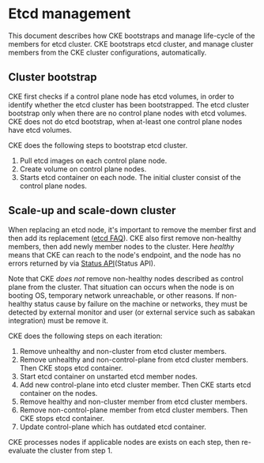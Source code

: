 Etcd management
===============

This document describes how CKE bootstraps and manage life-cycle of the members for etcd cluster.
CKE bootstraps etcd cluster, and manage cluster members from the CKE cluster configurations, automatically.

Cluster bootstrap
-----------------

CKE first checks if a control plane node has etcd volumes, in order to identify whether the etcd cluster has been bootstrapped.
The etcd cluster bootstrap only when there are no control plane nodes with etcd volumes.
CKE does not do etcd bootstrap, when at-least one control plane nodes have etcd volumes. 

CKE does the following steps to bootstrap etcd cluster.

1. Pull etcd images on each control plane node.
2. Create volume on control plane nodes.
3. Starts etcd container on each node.  The initial cluster consist of the control plane nodes.

Scale-up and scale-down cluster
-------------------------------

When replacing an etcd node, it's important to remove the member first and then add its replacement ([etcd FAQ]()).
CKE also first remove non-healthy members, then add newly member nodes to the cluster.
Here *healthy* means that CKE can reach to the node's endpoint, and the node has no errors returned by via [Status API](Status API).

Note that CKE *does not* remove non-healthy nodes described as control plane from the cluster.
That situation can occurs when the node is on booting OS, temporary network unreachable, or other reasons.
If non-healthy status cause by failure on the machine or networks, they must be detected by external monitor and user (or external service such as sabakan integration) must be remove it.

CKE does the following steps on each iteration:

1. Remove unhealthy and non-cluster from etcd cluster members.
2. Remove unhealthy and non-control-plane from etcd cluster members. Then CKE stops etcd container.
3. Start etcd container on unstarted etcd member nodes.
4. Add new control-plane into etcd cluster member. Then CKE starts etcd container on the nodes.
5. Remove healthy and non-cluster member from etcd cluster members.
6. Remove non-control-plane member from etcd cluster members. Then CKE stops etcd container.
7. Update control-plane which has outdated etcd container.

CKE processes nodes if applicable nodes are exists on each step, then re-evaluate the cluster from step 1.

<!-- TODO Version control -->

[etcd FAQ]: https://coreos.com/etcd/docs/latest/faq.html
[Status API]: https://godoc.org/github.com/coreos/etcd/clientv3#Maintenance
